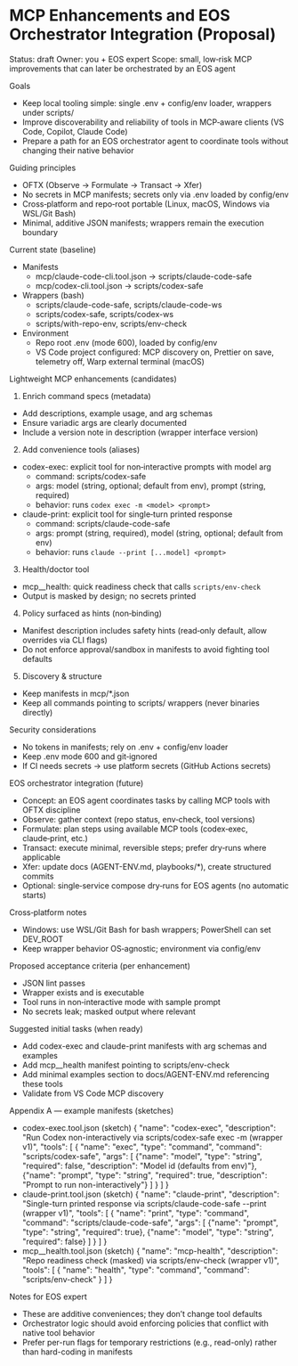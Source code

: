 # MCP Enhancements and EOS Orchestrator Integration (Proposal)

Status: draft
Owner: you + EOS expert
Scope: small, low‑risk MCP improvements that can later be orchestrated by an EOS agent

Goals
- Keep local tooling simple: single .env + config/env loader, wrappers under scripts/
- Improve discoverability and reliability of tools in MCP‑aware clients (VS Code, Copilot, Claude Code)
- Prepare a path for an EOS orchestrator agent to coordinate tools without changing their native behavior

Guiding principles
- OFTX (Observe → Formulate → Transact → Xfer)
- No secrets in MCP manifests; secrets only via .env loaded by config/env
- Cross‑platform and repo‑root portable (Linux, macOS, Windows via WSL/Git Bash)
- Minimal, additive JSON manifests; wrappers remain the execution boundary

Current state (baseline)
- Manifests
  - mcp/claude-code-cli.tool.json → scripts/claude-code-safe
  - mcp/codex-cli.tool.json → scripts/codex-safe
- Wrappers (bash)
  - scripts/claude-code-safe, scripts/claude-code-ws
  - scripts/codex-safe, scripts/codex-ws
  - scripts/with-repo-env, scripts/env-check
- Environment
  - Repo root .env (mode 600), loaded by config/env
  - VS Code project configured: MCP discovery on, Prettier on save, telemetry off, Warp external terminal (macOS)

Lightweight MCP enhancements (candidates)
1) Enrich command specs (metadata)
- Add descriptions, example usage, and arg schemas
- Ensure variadic args are clearly documented
- Include a version note in description (wrapper interface version)

2) Add convenience tools (aliases)
- codex-exec: explicit tool for non‑interactive prompts with model arg
  - command: scripts/codex-safe
  - args: model (string, optional; default from env), prompt (string, required)
  - behavior: runs `codex exec -m <model> <prompt>`
- claude-print: explicit tool for single‑turn printed response
  - command: scripts/claude-code-safe
  - args: prompt (string, required), model (string, optional; default from env)
  - behavior: runs `claude --print [...model] <prompt>`

3) Health/doctor tool
- mcp__health: quick readiness check that calls `scripts/env-check`
- Output is masked by design; no secrets printed

4) Policy surfaced as hints (non‑binding)
- Manifest description includes safety hints (read‑only default, allow overrides via CLI flags)
- Do not enforce approval/sandbox in manifests to avoid fighting tool defaults

5) Discovery & structure
- Keep manifests in mcp/*.json
- Keep all commands pointing to scripts/ wrappers (never binaries directly)

Security considerations
- No tokens in manifests; rely on .env + config/env loader
- Keep .env mode 600 and git‑ignored
- If CI needs secrets → use platform secrets (GitHub Actions secrets)

EOS orchestrator integration (future)
- Concept: an EOS agent coordinates tasks by calling MCP tools with OFTX discipline
- Observe: gather context (repo status, env‑check, tool versions)
- Formulate: plan steps using available MCP tools (codex‑exec, claude‑print, etc.)
- Transact: execute minimal, reversible steps; prefer dry‑runs where applicable
- Xfer: update docs (AGENT-ENV.md, playbooks/*), create structured commits
- Optional: single‑service compose dry‑runs for EOS agents (no automatic starts)

Cross‑platform notes
- Windows: use WSL/Git Bash for bash wrappers; PowerShell can set DEV_ROOT
- Keep wrapper behavior OS‑agnostic; environment via config/env

Proposed acceptance criteria (per enhancement)
- JSON lint passes
- Wrapper exists and is executable
- Tool runs in non‑interactive mode with sample prompt
- No secrets leak; masked output where relevant

Suggested initial tasks (when ready)
- Add codex-exec and claude-print manifests with arg schemas and examples
- Add mcp__health manifest pointing to scripts/env-check
- Add minimal examples section to docs/AGENT-ENV.md referencing these tools
- Validate from VS Code MCP discovery

Appendix A — example manifests (sketches)
- codex-exec.tool.json (sketch)
  {
    "name": "codex-exec",
    "description": "Run Codex non-interactively via scripts/codex-safe exec -m <model> <prompt> (wrapper v1)",
    "tools": [
      {
        "name": "exec",
        "type": "command",
        "command": "scripts/codex-safe",
        "args": [
          {"name": "model", "type": "string", "required": false, "description": "Model id (defaults from env)"},
          {"name": "prompt", "type": "string", "required": true, "description": "Prompt to run non-interactively"}
        ]
      }
    ]
  }
- claude-print.tool.json (sketch)
  {
    "name": "claude-print",
    "description": "Single-turn printed response via scripts/claude-code-safe --print (wrapper v1)",
    "tools": [
      {
        "name": "print",
        "type": "command",
        "command": "scripts/claude-code-safe",
        "args": [
          {"name": "prompt", "type": "string", "required": true},
          {"name": "model", "type": "string", "required": false}
        ]
      }
    ]
  }
- mcp__health.tool.json (sketch)
  {
    "name": "mcp-health",
    "description": "Repo readiness check (masked) via scripts/env-check (wrapper v1)",
    "tools": [
      {
        "name": "health",
        "type": "command",
        "command": "scripts/env-check"
      }
    ]
  }

Notes for EOS expert
- These are additive conveniences; they don’t change tool defaults
- Orchestrator logic should avoid enforcing policies that conflict with native tool behavior
- Prefer per-run flags for temporary restrictions (e.g., read-only) rather than hard-coding in manifests

